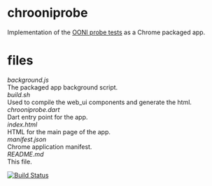 chrooniprobe
============

Implementation of the [OONI probe tests](http://ooni.nu) as a Chrome packaged app.

files
=====

*background.js*  
The packaged app background script.  
*build.sh*  
Used to compile the web_ui components and generate the html.  
*chrooniprobe.dart*  
Dart entry point for the app.  
*index.html*  
HTML for the main page of the app.  
*manifest.json*  
Chrome application manifest.  
*README.md*  
This file.  

[![Build Status](https://drone.io/github.com/dominic-mlab/chrooniprobe/status.png)](https://drone.io/github.com/dominic-mlab/chrooniprobe/latest)

